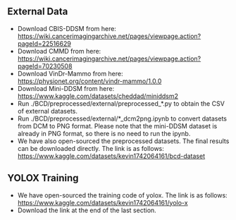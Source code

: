## External Data
* Download CBIS-DDSM from here: https://wiki.cancerimagingarchive.net/pages/viewpage.action?pageId=22516629
* Download CMMD from here: https://wiki.cancerimagingarchive.net/pages/viewpage.action?pageId=70230508
* Download VinDr-Mammo from here: https://physionet.org/content/vindr-mammo/1.0.0
* Download Mini-DDSM from here: https://www.kaggle.com/datasets/cheddad/miniddsm2
* Run ./BCD/preprocessed/external/preprocessed_*.py to obtain the CSV of external datasets.
* Run ./BCD/preprocessed/external/*_dcm2png.ipynb to convert datasets from DCM to PNG format. Please note that the mini-DDSM dataset is already in PNG format, so there is no need to run the ipynb.
* We have also open-sourced the preprocessed datasets. The final results can be downloaded directly. The link is as follows:
https://www.kaggle.com/datasets/kevin1742064161/bcd-dataset

## YOLOX Training
* We have open-sourced the training code of yolox. The link is as follows: https://www.kaggle.com/datasets/kevin1742064161/yolo-x
* Download the link at the end of the last section.
